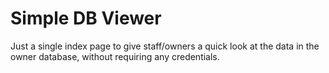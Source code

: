 # Simple DB Viewer

Just a single index page to give staff/owners a quick look at the data in the owner database, without requiring any credentials.
